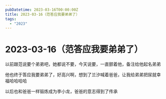 ```yaml
---
pubDatetime: 2023-03-16T00:00:00Z
title: 2023-03-16（范答应我要弟弟了）
tags:
  - "2023"
---
```


# 2023-03-16（范答应我要弟弟了）

以前跟范说要个弟弟吧，她都说不要，今天说要，一直颤着他，备注给他起名弟弟

  

他也终于答应我要弟弟了，好高兴啊，想到了兰汐喊着爸爸，让我给弟弟把尿就幸福哈哈哈哈

  

  

以后也和爸爸一样锻炼成为李小龙，爸爸的意志得到了传承


